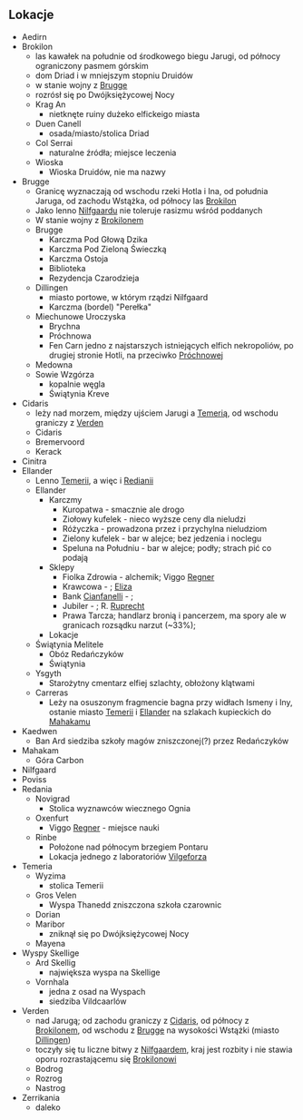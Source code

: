 ## Lokacje
* Aedirn<a id='l_aedirn'></a>
* Brokilon<a id='l_brokilon'></a>
	- las kawałek na południe od środkowego biegu Jarugi, od północy ograniczony pasmem górskim
	- dom Driad i w mniejszym stopniu Druidów
	- w stanie wojny z [Brugge](#l_brugge)
	- rozrósł się po Dwójksiężycowej Nocy
	* Krag An<a id='l_krag_an'></a>
		* nietknęte ruiny dużeko elfickeigo miasta
	* Duen Canell<a id='l_duen_canell'></a>
		* osada/miasto/stolica Driad
	* Col Serrai<a id='l_col_serrai'></a>
		* naturalne źródła; miejsce leczenia
	* Wioska<a id='l_wioska'></a>
		* Wioska Druidów, nie ma nazwy
* Brugge<a id='l_brugge'></a>
	- Granicę wyznaczają od wschodu rzeki Hotla i Ina, od południa Jaruga, od zachodu Wstążka, od północy las [Brokilon](#l_brokilon)
	- Jako lenno [Nilfgaardu](#l_nilfgaard) nie toleruje rasizmu wśród poddanych
	- W stanie wojny z [Brokilonem](#l_brokilon)
	* Brugge<a id='l_m_brugge'></a>
		* Karczma Pod Głową Dzika<a id='l_glowa_dzika'></a>
		* Karczma Pod Zieloną Świeczką<a id='l_zielona_swieczka'></a>
		* Karczma Ostoja<a id='l_ostoja'></a>
		* Biblioteka<a id='l_biblioteka'></a>
		* Rezydencja Czarodzieja<a id='l_rezydencja_czarodzieja'></a>
	* Dillingen<a id='l_dillingen'></a>
		- miasto portowe, w którym rządzi Nilfgaard
		* Karczma (bordel) "Perełka"<a id="l_perelka"></a>
	* Miechunowe Uroczyska<a id='l_miechunowe_uroczyska'></a>
		* Brychna<a id='l_brychna'></a>
		* Próchnowa<a id='l_prochnowa'></a>
		* Fen Carn<a id='l_fen_carn'></a>
			jedno z najstarszych istniejących elfich nekropoliów, po drugiej stronie Hotli, na przeciwko [Próchnowej](#l_prochnowa)
	* Medowna<a id='l_medowna'></a>
	* Sowie Wzgórza<a id='l_sowie_wzgorza'></a>
		 - kopalnie węgla
		* Świątynia Kreve<a id='l_swiatynia_kreve'></a>
* Cidaris<a id='l_cidaris'></a>
	- leży nad morzem, między ujściem Jarugi a [Temerią](#l_temeria), od wschodu graniczy z [Verden](#l_verden)
	* Cidaris<a id='l_m_cidaris'></a>
	* Bremervoord<a id='l_bremervoord'></a>
	* Kerack<a id='l_kerack'></a>
* Cinitra<a id='l_cinitra'></a>
* Ellander<a id='l_ellander'></a>
	- Lenno [Temerii](#l_temeria), a więc i [Redianii](#l_redania)
	* Ellander<a id='l_m_ellander'></a>
		* Karczmy
			* Kuropatwa<a id='l_kuropatwa'></a> - smacznie ale drogo
			* Ziołowy kufelek<a id='l_ziolowy_kufelek'></a> - nieco wyższe ceny dla nieludzi
			* Różyczka<a id='l_rozyczka'></a> - prowadzona przez i przychylna nieludziom
			* Zielony kufelek<a id='l_zielony_kufelekzielony'></a> - bar w alejce; bez jedzenia i noclegu
			* Speluna na Południu<a id='l_speluna'></a> - bar w alejce; podły; strach pić co podają
		* Sklepy
			* Fiolka Zdrowia<a id='l_fiolka_zdrowia'></a> - alchemik; Viggo [Regner](#p_viggo_regner)
			* Krawcowa - ; [Eliza](#p_eliza)
			* Bank [Cianfanelli](#p_cianfanelli) - ;
			* Jubiler<a id='l_jubiler'></a> - ; R. [Ruprecht](#p_ruprecht)
			* Prawa Tarcza<a id='l_prawa_tarcza'></a>; handlarz bronią i pancerzem, ma spory ale w granicach rozsądku narzut (~33%);
		* Lokacje
	* Świątynia Melitele<a id='l_smelitele'></a>
		* Obóz Redańczyków
		* Świątynia
	* Ysgyth<a id='l_ysgyth'></a>
		* Starożytny cmentarz elfiej szlachty, obłożony klątwami
	* Carreras<a id='l_carreras'></a>
		* Leży na osuszonym fragmencie bagna przy widłach Ismeny i Iny, ostanie miasto [Temerii](#l_temeria) i [Ellander](#l_ellander) na szlakach kupieckich do [Mahakamu](#l_mahakam)
* Kaedwen<a id='l_kaedwen'></a>
	* Ban Ard<a id='l_ban_ard'></a>
		siedziba szkoły magów zniszczonej(?) przez Redańczyków
* Mahakam<a id='l_mahakam'></a>
	* Góra Carbon<a id='l_gora_carbon'></a>
* Nilfgaard<a id='l_nilfgaard'></a>
* Poviss<a id='l_poviss'></a>
* Redania<a id='l_redania'></a>
	* Novigrad<a id='l_novigrad'></a>
		* Stolica wyznawców wiecznego Ognia
	* Oxenfurt<a id='l_oxenfurt'></a>
		* Viggo [Regner](#p_viggo_regner) - miejsce nauki
	* Rinbe<a id='l_rinbe'></a>
		* Położone nad północym brzegiem Pontaru
		* Lokacja jednego z laboratoriów [Vilgeforza](#p_vilgeforz)
* Temeria<a id='l_temeria'></a>
	* Wyzima<a id='l_wyzima'></a>
		* stolica Temerii
	* Gros Velen<a id='l_gros_velen'></a>
		* Wyspa Thanedd<a id='l_wyspa_thanedd'></a>
			zniszczona szkoła czarownic
	* Dorian<a id='l_dorian'></a>
	* Maribor<a id='l_maribor'></a>
		* zniknął się po Dwójksiężycowej Nocy
	* Mayena<a id='l_mayena'></a>
* Wyspy Skellige<a id='l_wyspy_skellige'></a>
	* Ard Skellig<a id='l_ard_skellig'></a>
		* największa wyspa na Skellige
	* Vornhala<a id='l_vornhala'></a>
		* jedna z osad na Wyspach
		* siedziba Vildcaarlów
* Verden<a id='l_verden'></a>
	- nad Jarugą; od zachodu graniczy z [Cidaris](#l_cidaris), od północy z [Brokilonem](#l_brokilon), od wschodu z [Brugge](#l_brugge) na wysokości Wstążki (miasto [Dillingen](#l_dillingen))
	- toczyły się tu liczne bitwy z [Nilfgaardem](#l_nilfgaard), kraj jest rozbity i nie stawia oporu rozrastającemu się [Brokilonowi](#l_brokilon)
	* Bodrog<a id='l_bodrog'></a>
	* Rozrog<a id='l_rozrog'></a>
	* Nastrog<a id='l_nastrog'></a>
* Zerrikania<a id='l_zerrikania'></a>
	- daleko